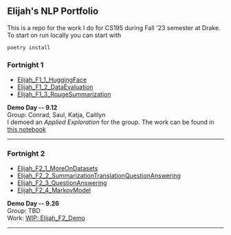 Elijah's NLP Portfolio
----------------------
This is a repo for the work I do for CS195 during Fall '23 semester at Drake.
To start on run locally you can start with

`poetry install` 
### Fortnight 1
- [Elijah_F1_1_HuggingFace](Elijah_F1_1_HuggingFace.ipynb)
- [Elijah_F1_2_DataEvaluation](Elijah_F1_2_DataEvaluation.ipynb)
- [Elijah_F1_3_RougeSummarization](Elijah_F1_3_RougeSummarization.ipynb)

**Demo Day -- 9.12**  
Group: Conrad, Saul, Katja, Caitlyn  
I demoed an *Applied Exploration* for the group. The work can be found in [this notebook](Elijah_F1_Demo.ipynb)
***
### Fortnight 2
 - [Elijah_F2_1_MoreOnDatasets](Elijah_F2_1_MoreOnDatasets.ipynb)
 - [Elijah_F2_2_SummarizationTranslationQuestionAnswering](Elijah_F2_2_SummarizationTranslationQuestionAnswering.ipynb)
 - [Elijah_F2_3_QuestionAnswering](Elijah_F2_3_QuestionAnswering.ipynb)
 - [Elijah_F2_4_MarkovModel](Elijah_F2_4_MarkovModel.ipynb)

**Demo Day -- 9.26**   
Group: TBD   
Work: [WIP: Elijah_F2_Demo](Elijah_F2_Demo.ipynb)
***
 
<!-- ### Fortnight 3 -->
<!-- ### Fortnight 4 -->
<!-- ### Fortnight 5 -->
<!-- ### Fortnight 6 -->
<!-- ### Fortnight 7 -->